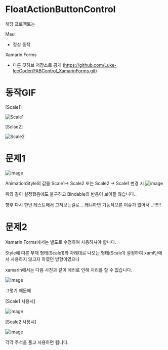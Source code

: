 # FloatActionButtonControl

해당 프로젝트는 

Maui
 - 정상 동작
 
Xamarin Forms
 - 다른 깃허브 저장소로 공개 (https://github.com/Luke-leeCoder/FABControl_XamarinForms.git)

# 동작GIF
[Scale1]

![Scale1](https://user-images.githubusercontent.com/54387261/169631937-51dee643-9d65-4795-8d2f-b59df8802d8f.gif)

[Sclae2]

![Scale2](https://user-images.githubusercontent.com/54387261/169632014-40669d55-efdd-4161-8e12-c35c4b2c0df9.gif)

# 문제1

![image](https://user-images.githubusercontent.com/54387261/169631346-ea87ca09-83d5-49e0-bc27-b2c0fc1cf370.png)

AnimationStyle의 값을 Scale1-> Scale2 또는 Scale2 -> Scale1 변경 시
![image](https://user-images.githubusercontent.com/54387261/169631368-0e7f51e0-2d4b-4c88-9da1-8a769cb85caa.png)

위와 같이 설정했음에도 불구하고 Bindable의 반응이 보이질 않습니다..

향후 다시 한번 테스트해서 고쳐보는걸로....왜냐하면 기능적으론 이슈가 없어서...!!!!!!


# 문제2

Xamarin Forms에서는 별도로 수정하여 사용하셔야 합니다.

Style에 따른 부채 형태(Scale1)와 차례대로 나오는 형태(Scale1) 설정하여 xaml단에서 사용하지 않고자 하였던 방향이였으나

xamarin에서는 다음 사진과 같이 에러로 인해 처리를 할 수 없습니다.

![image](https://user-images.githubusercontent.com/54387261/169631226-49eb1e83-eae6-416b-abd8-31a8765adbfa.png)

그렇기 때문에 

[Scale1 사용시]

![image](https://user-images.githubusercontent.com/54387261/169631622-d6f9a9e2-7eb5-49e3-a09c-d4153ee763af.png)

[Scale2 사용시]

![image](https://user-images.githubusercontent.com/54387261/169631641-11fcaad5-460b-41fd-a80b-40793e1734d8.png)

각각 주석을 풀고 사용하면 됩니다.
